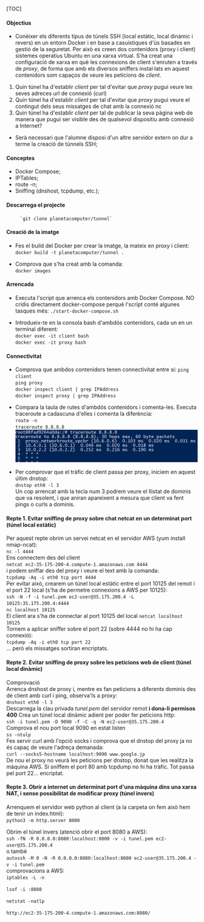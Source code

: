 [TOC]

#### Objectius

- Conèixer els diferents tipus de túnels SSH (local estàtic, local dinàmic i revers) en un entorn Docker i en base a casuístiques d'ús basades en gestió de la seguretat. Per això es creen dos contenidors (proxy i client) sistemes operatius Ubuntu en una xarxa virtual. S'ha creat una configuració de xarxa en què les connexions de client s'enruten a través de *proxy*, de forma que amb els diversos sniffers instal·lats en aquest contenidors som capaços de veure les peticions de *client*. 
1. Quin túnel ha d'establir *client* per tal d'evitar que *proxy* pugui veure les seves adreces url de connexió (curl)
2. Quin túnel ha d'establir *client* per tal d'evitar que *proxy* pugui veure el contingut dels seus missatges de chat amb la connexió nc
3. Quin túnel ha d'establir *client* per tal de publicar la seva pàgina web de manera que pugui ser visible des de qualsevol dispositiu amb connexió a Internet?

- Serà necessari que l'alumne disposi d'un altre servidor extern on dur a terme la creació de túnnels SSH;

#### Conceptes
- Docker Compose;
- IPTables;
- route -n;
- Sniffing (dnshost, tcpdump, etc.);

#### Descarrega el projecte
         `git clone planetacomputer/tunnel`
#### Creació de la imatge
- Fes el build del Docker per crear la imatge, la mateix en proxy i client:
        `docker build -t planetacomputer/tunnel .`
    
- Comprova que s'ha creat amb la comanda:\
        `docker images`
    
#### Arrencada
- Executa l'script que arrenca els contenidors amb Docker Compose. NO cridis directament docker-compose perquè l'script conté algunes tasques més: 
        `./start-docker-compose.sh`
    
- Introdueix-te en la consola bash d'ambdós contenidors, cada un en un terminal diferent:\
		`docker exec -it client bash`\
		`docker exec -it proxy bash`
    
#### Connectivitat
- Comprova que ambdos contenidors tenen connectivitat entre sí:
        	`ping client`\
		`ping proxy` \
		`docker inspect client | grep IPAddress`\
		`docker inspect proxy | grep IPAddress` 
- Compara la taula de rutes d'ambdós contenidors i comenta-les. Executa traceroute a cadascuna d'elles i comenta la diferència:  
            `route -n`\
	    `traceroute 8.8.8.8`\
![Alt text](images/traceroute.png?raw=true "Title")
            
- Per comprovar que el tràfic de client passa per proxy, iniciem en aquest últim dnstop:  
`dnstop eth0 -l 3`  
Un cop arrencat amb la tecla num 3 podrem veure el llistat de dominis que va resolent, i que aniran apareixent a mesura que client va fent pings o curls a dominis.


#### Repte 1. Evitar sniffing de proxy sobre chat netcat en un determinat port (túnel local estàtic)
Per aquest repte obrim un servei netcat en el servidor AWS (yum install nmap-ncat):  
`nc -l 4444`  
Ens connectem des del client  
`netcat ec2-35-175-200-4.compute-1.amazonaws.com 4444`  
i podem sniffar des del proxy i veure el text amb la comanda:  
`tcpdump -Aq -i eth0 tcp port 4444`  
Per evitar això, crearem un túnel local estàtic entre el port 10125 del remot i el port 22 local (s'ha de permetre connexions a AWS per 10125):  
`ssh -N -f -i tunel.pem ec2-user@35.175.200.4 -L 10125:35.175.200.4:4444`\
`nc localhost 10125`  
El client ara s'ha de connectar al port 10125 del local
`netcat localhost 10125`\
Tornem a aplicar sniffer sobre el port 22 (sobre 4444 no hi ha cap connexió):  
`tcpdump -Aq -i eth0 tcp port 22`  
... però els missatges sortiran encriptats.

#### Repte 2. Evitar sniffing de proxy sobre les peticions web de client (túnel local dinàmic)
Comprovació  
	Arrenca dnshost de proxy i, mentre es fan peticions a diferents dominis des de client amb curl i ping, observa'ls a proxy:  
	`dnshost eth0 -l 3`  
	Descarrega la clau privada *tunel.pem* del servidor remot **i dona-li permisos 400**
	Crea un túnel local dinàmic adient per poder fer peticions http:  
	`ssh -i tunel.pem -D 9090 -f -C -q -N ec2-user@35.175.200.4`  
	Comprova el nou port local 9090 en estat listen  
	`ss -ntulp`  
	Fes servir curl amb l'opció socks i comprova que el dnstop del proxy ja no és capaç de veure l'adreça demanada:  
	`curl --socks5-hostname localhost:9090 www.google.jp`\
	De nou el proxy no veurà les peticions per dnstop, donat que les realitza la màquina AWS. Si sniffem el port 80 amb tcpdump no hi ha tràfic. Tot passa pel port 22... encriptat.

#### Repte 3. Obrir a internet un determinat port d'una màquina dins una xarxa NAT, i sense possibilitat de modificar proxy (túnel invers)
Arrenquem el servidor web python al client (a la carpeta on fem això hem de tenir un index.html):  
`python3 -m http.server 8000`

Obrim el túnel invers (atenció obrir el port 8080 a AWS):  
`ssh -fN -R 0.0.0.0:8080:localhost:8000 -v -i tunel.pem ec2-user@35.175.200.4`\
o també  
`autossh -M 0 -N -R 0.0.0.0:8080:localhost:8000 ec2-user@35.175.200.4 -v -i tunel.pem`  
comprovacions a AWS:\
`iptables -L -n`

`lsof -i :8080`

`netstat -natlp`

`http://ec2-35-175-200-4.compute-1.amazonaws.com:8080/`
